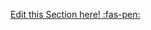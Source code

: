<!-- DO NOT DELETE THIS LINK --> 
[Edit this Section here! :fas-pen:](https://github.com/nus-cs2030/1920-s2/edit/master/contents/textbook/lecture10/accumulatorAndCombiner/examples.md)
<!-- DO NOT DELETE THIS LINK --> 